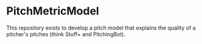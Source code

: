 # PitchMetricModel
This repository exists to develop a pitch model that explains the quality of a pitcher's pitches (think Stuff+ and PitchingBot).
